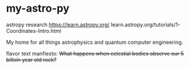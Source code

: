 # my-astro-py
astropy research 
https://learn.astropy.org/
learn.astropy.org/tutorials/1-Coordinates-Intro.html

My home for all things astrophysics and quantum computer engineering. 

flavor text manfiesto:
~~What happens when celestial bodies observe our 5 billoin year old rock?~~
